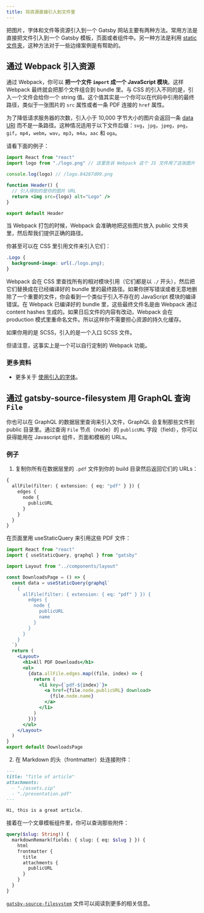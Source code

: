 ```yaml
---
title: 将资源直接引入到文件里
---
```


把图片，字体和文件等资源引入到一个 Gatsby 网站主要有两种方法。常用方法是直接把文件引入到一个 Gatsby 模板，页面或者组件中。另一种方法是利用 [static 文件夹](/docs/static-folder)，这种方法对于一些边缘案例是有帮助的。

## 通过 Webpack 引入资源

通过 Webpack，你可以 **把一个文件 `import` 成一个 JavaScript 模块**。这样 Webpack 最终就会把那个文件组合到 bundle 里。与 CSS 的引入不同的是，引入一个文件会给你一个 string 值。这个值其实是一个你可以在代码中引用的最终路径，类似于一张图片的 `src` 属性或者一条 PDF 连接的 `href` 属性。

为了降低请求服务器的次数，引入小于 10,000 字节大小的图片会返回一条
[data URI](https://developer.mozilla.org/en-US/docs/Web/HTTP/Basics_of_HTTP/Data_URIs) 而不是一条路径。这种情况适用于以下文件后缀：`svg`，`jpg`，`jpeg`，`png`，`gif`，`mp4`，`webm`，`wav`，`mp3`，`m4a`，`aac` 和 `oga`。

请看下面的例子：

```jsx
import React from "react"
import logo from "./logo.png" // 这里告诉 Webpack 这个 JS 文件用了这张图片

console.log(logo) // /logo.84287d09.png

function Header() {
  // 引入得到的是你的图片 URL
  return <img src={logo} alt="Logo" />
}

export default Header
```

当 Webpack 打包的时候，Webpack 会准确地把这些图片放入 public 文件夹里，然后帮我们提供正确的路径。

你甚至可以在 CSS 里引用文件来引入它们：

```css
.Logo {
  background-image: url(./logo.png);
}
```

Webpack 会在 CSS 里查找所有的相对模块引用（它们都是以 `./` 开头），然后把它们替换成在已经编译好的 bundle 里的最终路径。如果你拼写错误或者无意地删除了一个重要的文件，你会看到一个类似于引入不存在的 JavaScript 模块的编译错误。在 Webpack 已编译好的 bundle 里，这些最终文件名是由 Webpack 通过 content hashes 生成的。如果日后文件的内容有改动，Webpack 会在 production 模式里重命名文件。所以这样你不需要担心资源的持久化缓存。

如果你用的是 SCSS，引入的是一个入口 SCSS 文件。

但请注意，这事实上是一个可以自行定制的 Webpack 功能。

<EggheadEmbed
  lessonLink="https://egghead.io/lessons/gatsby-import-a-local-image-into-a-gatsby-component-with-webpack"
  lessonTitle="Import a Local Image into a Gatsby Component with webpack"
/>

### 更多资料

- 更多关于 [使用引入的字体](https://www.gatsbyjs.org/docs/recipes/#adding-a-local-font)。

## 通过 gatsby-source-filesystem 用 GraphQL 查询 `File`

你也可以在 GraphQL 的数据层里查询来引入文件，GraphQL 会复制那些文件到 public 目录里。通过查询 `File` 节点（node）的 `publicURL` 字段（field），你可以获得能用在 Javascript 组件，页面和模板的 URLs。

### 例子

1. 复制你所有在数据层里的 `.pdf` 文件到你的 build 目录然后返回它们的 URLs：

```graphql
{
  allFile(filter: { extension: { eq: "pdf" } }) {
    edges {
      node {
        publicURL
      }
    }
  }
}
```

在页面里用 useStaticQuery 来引用这些 PDF 文件：

```jsx
import React from "react"
import { useStaticQuery, graphql } from "gatsby"

import Layout from "../components/layout"

const DownloadsPage = () => {
  const data = useStaticQuery(graphql`
    {
      allFile(filter: { extension: { eq: "pdf" } }) {
        edges {
          node {
            publicURL
            name
          }
        }
      }
    }
  `)
  return (
    <Layout>
      <h1>All PDF Downloads</h1>
      <ul>
        {data.allFile.edges.map((file, index) => {
          return (
            <li key={`pdf-${index}`}>
              <a href={file.node.publicURL} download>
                {file.node.name}
              </a>
            </li>
          )
        })}
      </ul>
    </Layout>
  )
}
export default DownloadsPage
```

2. 在 Markdown 的头（frontmatter）处连接附件：

```markdown
---
title: "Title of article"
attachments:
  - "./assets.zip"
  - "./presentation.pdf"
---

Hi, this is a great article.
```

接着在一个文章模板组件里，你可以查询那些附件：

```graphql
query($slug: String!) {
  markdownRemark(fields: { slug: { eq: $slug } }) {
    html
    frontmatter {
      title
      attachments {
        publicURL
      }
    }
  }
}
```

[`gatsby-source-filesystem`](/packages/gatsby-source-filesystem/) 文件可以阅读到更多的相关信息。
